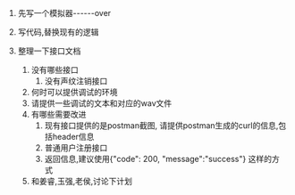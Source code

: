 1. 先写一个模拟器------over
2. 写代码,替换现有的逻辑

1. 整理一下接口文档
	1. 没有哪些接口
		1. 没有声纹注销接口
	2. 何时可以提供调试的环境
	3. 请提供一些调试的文本和对应的wav文件
	4. 有哪些需要改进
		1. 现有接口提供的是postman截图, 请提供postman生成的curl的信息,包括header信息
		2. 普通用户注册接口
		3. 返回信息,建议使用{"code": 200, "message":"success"} 这样的方式
	5. 和姜睿,玉强,老侯,讨论下计划
